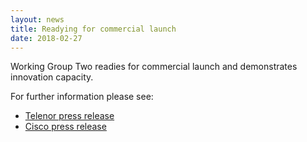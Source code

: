 ```yaml
---
layout: news
title: Readying for commercial launch
date: 2018-02-27
---
```


Working Group Two readies for commercial launch and demonstrates innovation capacity. 

For further information please see: 
* [Telenor press release](https://www.telenor.com/media/press-release/working-group-two-readies-commercial-launch/)
* [Cisco press release](https://newsroom.cisco.com/press-release-content?type=webcontent&articleId=1913518)
